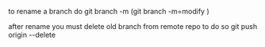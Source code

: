 to rename a branch do git branch -m <branchname> (git branch -m=modify <branchname>)

after rename you must delete old branch from remote repo to do so git push origin --delete <oldbranchname>

